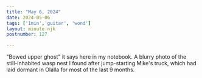 ```yaml
---
title: "May 6, 2024"
date: 2024-05-06
tags: ['1min','guitar', 'wond']
layout: minute.njk
postnumber: 127

---
```


"Bowed upper ghost" it says here in my notebook. A blurry photo of the still-inhabited wasp nest I found after jump-starting Mike's truck, which had laid dormant in Olalla for most of the last 9 months.  